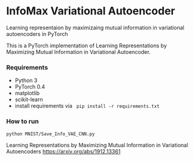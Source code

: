 # InfoMax Variational Autoencoder
Learning representaion by maximizaing mutual information in variational autoencoders in PyTorch

This is a PyTorch implementation of Learning Representations by Maximizing Mutual Information in Variational Autoencoder.


### Requirements
- Python 3
- PyTorch 0.4
- matplotlib
- scikit-learn
- install requirements via ```
pip install -r requirements.txt``` 

### How to run
```bash
python MNIST/Save_Info_VAE_CNN.py
```
Learning Representations by Maximizing Mutual Information in Variational Autoencoders
https://arxiv.org/abs/1912.13361
